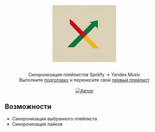 <center><img width="40%" style="margin: 4em 0 2em 0" src="img/logo.png"></img></center>

<center style="margin: 0 0 0 0">Синхронизация плейлистов Spotify -> Yandex.Music</center>

<center>Выполните <a target="_blank" href="https://">подготовку</a> и перенесите свой <a target="_blank" href="https://">первый плейлист</center>
</br>

<center><a target="_blank" href="https://t.me/+Vw0iFSOJ1oliMGYy"><img alt="Автор" src="https://img.shields.io/badge/Telegram-Чат-blue?logo=telegram&logoColor=white"></a></center>

## Возможности
- Синхронизация выбранного плейлиста
- Синхронизация лайков